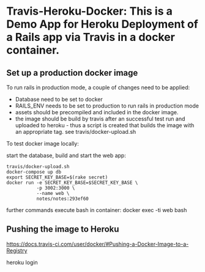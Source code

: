 # Travis-Heroku-Docker: This is a Demo App for Heroku Deployment of a Rails app via Travis in a docker container.

## Set up a production docker image

To run rails in production mode, a couple of changes need to be applied:

- Database need to be set to docker
- RAILS_ENV needs to be set to production to run rails in production mode
- assets should be precompiled and included in the docker image.
- the image should be build by travis after an successful test run and uploaded to heroku - thus a script is created that builds the image with an appropriate tag. see travis/docker-upload.sh

To test docker image locally:

start the database, build and start the web app:

    travis/docker-upload.sh
    docker-compose up db
    export SECRET_KEY_BASE=$(rake secret)
    docker run -e SECRET_KEY_BASE=$SECRET_KEY_BASE \
               -p 3002:3000 \
               --name web \
               notes/notes:293ef60



further commands
execute bash in container:
    docker exec -ti web bash

## Pushing the image to Heroku

https://docs.travis-ci.com/user/docker/#Pushing-a-Docker-Image-to-a-Registry


   heroku login
